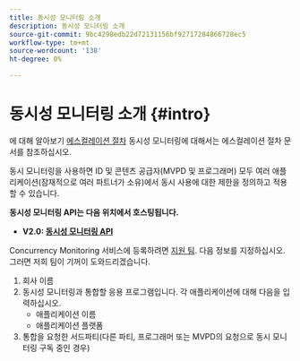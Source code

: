 ```yaml
---
title: 동시성 모니터링 소개
description: 동시성 모니터링 소개
source-git-commit: 9bc4298edb22d72131156bf92717284866728ec5
workflow-type: tm+mt
source-wordcount: '138'
ht-degree: 0%

---
```



# 동시성 모니터링 소개 {#intro}

에 대해 알아보기 [에스컬레이션 절차](/help/concurrency-monitoring/cm-escalation-procedures.md) 동시성 모니터링에 대해서는 에스컬레이션 절차 문서를 참조하십시오.

동시 모니터링을 사용하면 ID 및 콘텐츠 공급자(MVPD 및 프로그래머) 모두 여러 애플리케이션(잠재적으로 여러 파트너가 소유)에서 동시 사용에 대한 제한을 정의하고 적용할 수 있습니다.

**동시성 모니터링 API는 다음 위치에서 호스팅됩니다.**

* **V2.0: [동시성 모니터링 API](http://docs.adobeptime.io/cm-api-v2/)**

Concurrency Monitoring 서비스에 등록하려면 [지원 팀](mailto:tve-support@adobe.com). 다음 정보를 지정하십시오. 그러면 저희 팀이 기꺼이 도와드리겠습니다.

1. 회사 이름
1. 동시성 모니터링과 통합할 응용 프로그램입니다. 각 애플리케이션에 대해 다음을 입력하십시오.
   * 애플리케이션 이름
   * 애플리케이션 플랫폼
1. 통합을 요청한 서드파티(다른 파티, 프로그래머 또는 MVPD의 요청으로 동시 모니터링 구독 중인 경우)
